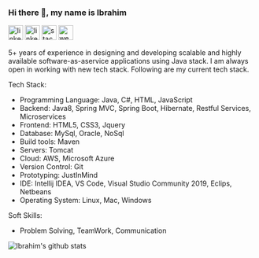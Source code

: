 ### Hi there 👋, my name is Ibrahim 
[<img src='https://d2fltix0v2e0sb.cloudfront.net/dev-badge.svg' alt='linkedin' height='30'>](https://dev.to/ihchowdhury)   [<img src='https://cdn.jsdelivr.net/npm/simple-icons@3.0.1/icons/linkedin.svg' alt='linkedin' height='30'>](https://www.linkedin.com/in/ibrahimchowdhury/)  [<img src='https://cdn.jsdelivr.net/npm/simple-icons@3.0.1/icons/stackoverflow.svg' alt='stackoverflow' height='30'>](https://stackoverflow.com/users/5032512)  [<img src='https://cdn.jsdelivr.net/npm/simple-icons@3.0.1/icons/icloud.svg' alt='website' height='30'>](http://ibrahimchowdhury.me/)

5+ years of experience in designing and developing scalable and highly available software­-​as­-​a­​service applications using Java stack.  I am always open in working with new tech stack. Following are my current tech stack.

Tech Stack:

- Programming Language: Java, C#, HTML, JavaScript
- Backend: Java8, Spring MVC, Spring Boot, Hibernate, Restful Services, Microservices
- Frontend: HTML5, CSS3, Jquery
- Database: MySql, Oracle, NoSql
- Build tools: Maven
- Servers: Tomcat
- Cloud: AWS, Microsoft Azure
- Version Control: Git
- Prototyping: JustInMind
- IDE: Intellij IDEA, VS Code, Visual Studio Community 2019, Eclips, Netbeans
- Operating System: Linux, Mac, Windows

Soft Skills:

- Problem Solving, TeamWork, Communication 

![Ibrahim's github stats](https://github-readme-stats.vercel.app/api?username=IhChowdhury&show_icons=true&theme=radical)
